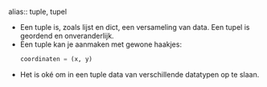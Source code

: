 alias:: tuple, tupel

- Een tuple is, zoals lijst en dict, een versameling van data. Een tupel is geordend en onveranderlijk.
- Een tuple kan je aanmaken met gewone haakjes:
  ```python
  coordinaten = (x, y)
  ```
- Het is oké om in een tuple data van verschillende datatypen op te slaan.